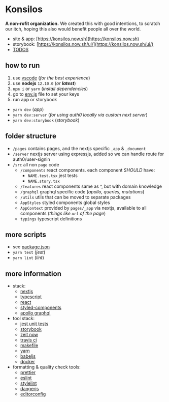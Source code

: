 # Konsilos

**A non-rofit organization.**
We created this with good intentions, to scratch our itch, hoping this also would benefit people all over the world.

- site & app: [https://konsilos.now.sh](https://konsilos.now.sh)
- storybook: [https://konsilos.now.sh/ui/](https://konsilos.now.sh/ui/)
- [TODOS](./TODO.md)


## how to run

1. use [vscode](https://code.visualstudio.com/) (_for the best experience_)
1. use **nodejs** `12.10.0` (_or **latest**_)
2. `npm i` or `yarn` (_install dependencies_)
3. go to [env.js](./env.js) file to set your keys
4. run app or storybook
  - `yarn dev` (_app_)
  - `yarn dev:server` (_for using auth0 locally via custom next server_)
  - `yarn dev:storybook` (_storybook_)

## folder structure
  - `/pages` contains pages, and the nextjs specific `_app` & `_document`
  - `/server` nextjs server using expressjs, added so we can handle route for auth0/user-signin
  - `/src` all non `page` code
    - `/components` react components. each component _SHOULD_ have:
      - `NAME.test.tsx` jest tests
      - `NAME.story.tsx`
    - `/features` react components same as ^, but with domain knowledge
    - `/graphql` graphql specific code (_apollo, queries, mutations_)
    - `/utils` utils that can be moved to separate packages
    - `AppStyles` styled components global styles
    - `AppContext` provided by `pages/_app` via nextjs, available to all components (_things like `url` of the page_)
    - `typings` typescript definitions

## more scripts
  - see [package.json](./package.json)
  - `yarn test` (_jest_)
  - `yarn lint` (_lint_)

## more information
- stack:
  - [nextjs](https://nextjs.org/)
  - [typescript](https://www.typescriptlang.org)
  - [react](https://reactjs.org)
  - [styled-components](https://www.styled-components.com)
  - [apollo graphql](https://www.apollographql.com/)
- tool stack:
  - [jest unit tests](https://jestjs.io)
  - [storybook](https://storybook.js.org)
  - [zeit now](https://zeit.co/)
  - [travis ci](https://travis-ci.org/)
  - [makefile](https://gist.github.com/isaacs/62a2d1825d04437c6f08)
  - [yarn](https://yarnpkg.com/lang/en/)
  - [babeljs](https://babeljs.io)
  - [docker](https://www.docker.com)
- formatting & quality check tools:
  - [prettier](https://prettier.io/)
  - [eslint](https://eslint.org)
  - [stylelint](https://github.com/stylelint/stylelint)
  - [dangerjs](https://github.com/danger/danger/blob/master/Dangerfile)
  - [editorconfig](https://editorconfig.org)
